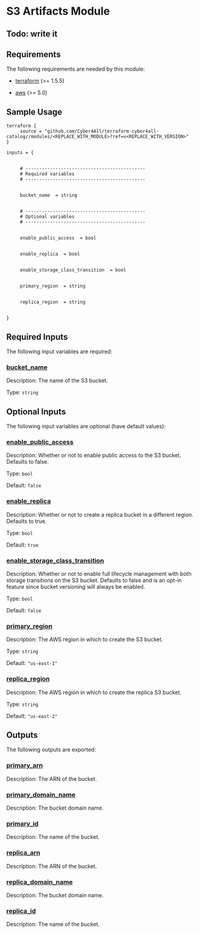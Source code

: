 # S3 Artifacts Module
## Todo: write it
<!-- BEGIN_TF_DOCS -->
## Requirements

The following requirements are needed by this module:

- <a name="requirement_terraform"></a> [terraform](#requirement\_terraform) (>= 1.5.5)

- <a name="requirement_aws"></a> [aws](#requirement\_aws) (>= 5.0)
## Sample Usage
```hcl
terraform {
	 source = "github.com/Cyber4All/terraform-cyber4all-catalog//modules/<REPLACE_WITH_MODULE>?ref=v<REPLACE_WITH_VERSION>"
}

inputs = {


	 # --------------------------------------------
	 # Required variables
	 # --------------------------------------------


	 bucket_name  = string


	 # --------------------------------------------
	 # Optional variables
	 # --------------------------------------------


	 enable_public_access  = bool


	 enable_replica  = bool


	 enable_storage_class_transition  = bool


	 primary_region  = string


	 replica_region  = string


}
```
## Required Inputs

The following input variables are required:

### <a name="input_bucket_name"></a> [bucket\_name](#input\_bucket\_name)

Description: The name of the S3 bucket.

Type: `string`

## Optional Inputs

The following input variables are optional (have default values):

### <a name="input_enable_public_access"></a> [enable\_public\_access](#input\_enable\_public\_access)

Description: Whether or not to enable public access to the S3 bucket. Defaults to false.

Type: `bool`

Default: `false`

### <a name="input_enable_replica"></a> [enable\_replica](#input\_enable\_replica)

Description: Whether or not to create a replica bucket in a different region. Defaults to true.

Type: `bool`

Default: `true`

### <a name="input_enable_storage_class_transition"></a> [enable\_storage\_class\_transition](#input\_enable\_storage\_class\_transition)

Description: Whether or not to enable full lifecycle management with both storage transitions on the S3 bucket. Defaults to false and is an opt-in feature since bucket versioning will always be enabled.

Type: `bool`

Default: `false`

### <a name="input_primary_region"></a> [primary\_region](#input\_primary\_region)

Description: The AWS region in which to create the S3 bucket.

Type: `string`

Default: `"us-east-1"`

### <a name="input_replica_region"></a> [replica\_region](#input\_replica\_region)

Description: The AWS region in which to create the replica S3 bucket.

Type: `string`

Default: `"us-east-2"`
## Outputs

The following outputs are exported:

### <a name="output_primary_arn"></a> [primary\_arn](#output\_primary\_arn)

Description: The ARN of the bucket.

### <a name="output_primary_domain_name"></a> [primary\_domain\_name](#output\_primary\_domain\_name)

Description: The bucket domain name.

### <a name="output_primary_id"></a> [primary\_id](#output\_primary\_id)

Description: The name of the bucket.

### <a name="output_replica_arn"></a> [replica\_arn](#output\_replica\_arn)

Description: The ARN of the bucket.

### <a name="output_replica_domain_name"></a> [replica\_domain\_name](#output\_replica\_domain\_name)

Description: The bucket domain name.

### <a name="output_replica_id"></a> [replica\_id](#output\_replica\_id)

Description: The name of the bucket.
<!-- END_TF_DOCS -->